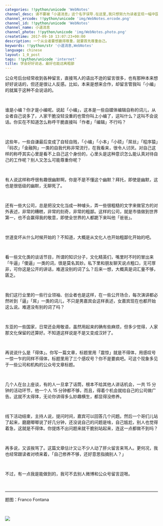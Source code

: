 ```yaml
---
categories: !!python/unicode 'WebNotes'
channel_desc: 请不要被「小道消息」这个名字误导.在这里,我只想努力为读者呈现一幅中国互联网的清明上河图.
channel_ercode: !!python/unicode 'img/WebNotes.ercode.png'
channel_id: !!python/unicode 'WebNotes'
channel_name: 小道消息
channel_photo: !!python/unicode 'img/WebNotes.photo.png'
createtime: 2017-09-10 13:07:23+00:00
description: 一个从业者要想赢得尊重，就要首先尊重自己。
keywords: !!python/str '小道消息,WebNotes'
language: chinese
layout: 1_0_post
tags: !!python/unicode 'internet'
title: 学会好好说话，最好也能远离粗鄙
---
```

<div class="rich_media_content" id="js_content">
<p>
         公众号后台经常收到各种留言，直接骂人的语出不逊的留言很多，也有那种本来想好好说话的，但还是很让人反感。比如，本来是想来合作，却留言管我叫「小编」的就属于这种不会说话的。
        </p>
<p>
<br/>
</p>
<p>
         谁是小编？你才是小编呢。说起「小编」，这本是一些自媒体编辑自称的词儿，从业者自己说多了，人家干脆没轻没重的也管你叫上小编了，这叫什么？这叫不会说话。你实在不知道怎么称呼干脆直接叫「作者」「编辑」不行吗？
        </p>
<p>
<br/>
</p>
<p>
         这些年，一些自谦最后变成了自轻自贱，「小编」「小本」「小硕」「屌丝」「程序猿」「码农」「金融狗」一类的自我代称非常流行，在我看来，很令人讨厌。对自己这样的称呼其实心里是看不上自己这个身份的，心里头是这种意识怎么能认真对待自己的工作呢？别人又怎么可能尊重你呢？
        </p>
<p>
<br/>
</p>
<p>
         有人说这样称呼很有趣很幽默啊，你是不是不懂这个幽默？拜托，即使是幽默，这也是很低级的幽默，无聊死了。
        </p>
<p>
<br/>
</p>
<p>
         还有一些大公司，总是把没文化当成一种噱头，弄一些很粗糙的文字来做官方的对外表述，非常的糟糕，非常的刻奇，非常的粗鄙。这样的公司，就是市值做到世界第一，也不会赢得我的敬意，即使全世界的人都跪下来叫他「爸爸」。
        </p>
<p>
<br/>
</p>
<p>
         世道变坏从什么时候开始的？不知道，大概是从文化人也开始粗鄙化开始的吧。
        </p>
<p>
<br/>
</p>
<p>
         看一些文化类的谈话节目，所谓的知识分子，文化精英们，嘴里时不时的冒出来「牛逼」「傻逼」一类的词，很是莫名其妙。私下里和朋友聊天说点粗口，无可厚非，可你这是公开的讲话，难道没别的词了么？后来一想，大概真是词汇量不够，匮乏。
        </p>
<p>
<br/>
</p>
<p>
         我们这行业里的一些行业领袖、创业者也是这样，在一些公开场合，每次演讲都必然听到「逼」「屌」一类的词儿，不只是男嘉宾会这样表述，女嘉宾现在也都开始这么说。难道没有别的词了吗？
        </p>
<p>
<br/>
</p>
<p>
         东亚的一些国家，日常还会用敬语，虽然用起来的确有些麻烦，但多少觉得，人家那文化保留的还算好。不知道这样说是不是又变成汉奸了。
        </p>
<p>
<br/>
</p>
<p>
         再说说什么是「得体」。你写一篇文章，标题里用「震惊」就是不得体，用感叹号一惊一乍的同样不得体，标题里用了三个感叹号？你不是要疯吧。可这个现象多见于一些公司和机构的公众号文章标题。
        </p>
<p>
<br/>
</p>
<p>
         几个人在台上座谈，有的人一旦拿了话筒，根本不给其他人讲话机会，一共 15 分钟的活动环节，他一个人 15 分钟都不够，而且，得着个机会就给自己的公司做广告。这就不太得体，无论你讲得多么妙趣横生，都显得没修养。
         <br/>
</p>
<p>
<br/>
</p>
<p>
         线下活动结束，主持人说，提问时间，嘉宾可以回答几个问题。然后一个哥们儿站了起来，磨磨唧唧说了好几分钟，还没说自己的问题是啥，自己尴尬，别人也觉得着急，这就是不得体。你提炼不出问题来就干脆别站起来，连这一点都做不到吗？
        </p>
<p>
<br/>
</p>
<p>
         再多说，又该挨骂了。这篇文章估计又让不少人动了肝火留言来骂人。更何况，我也经常跟读者对喷来着，「自己修养不够，还好意思指摘别人？」
        </p>
<p>
<br/>
</p>
<p>
         不过，有一点我是能做到的，我可不去别人微博和公众号留言逗哏。
        </p>
<p>
<br/>
</p>
<hr style="font-family: Lato, Helvetica, Arial, freesans, clean, sans-serif; border-right-width: 0px; border-bottom-width: 0px; border-left-width: 0px; border-top-style: solid; border-top-color: rgb(234, 234, 234); height: 1px; margin-top: 1em; margin-bottom: 1em; color: rgb(51, 51, 51); font-size: 15px; white-space: normal;"/>
<p>
         题图：Franco Fontana
         <br/>
</p>
<p>
<br/>
</p>
<p>
<img class="" data-ratio="1.0909090909090908" data-s="300,640" data-src="" data-type="png" data-w="660" src="{{ '/img/ow5rEn8QGlFicSDht6iaN2cDrVVyJic2ZjlibIrFgDicq4rZ5UUuNoOJ6ZtxgnaGvBRuW5ia3iabJKUzcvKHLwbZjicnVQ.png' | prepend: site.img | replace: '//','/' }}"/>
</p>
<p>
<br/>
</p>
</div>